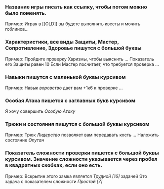 ### Название игры писать как ссылку, чтобы потом можно было поменять. 
Пример:
Играя в [[OLD]] вы будете выполнять квесты и мочить гоблинов...

### Характеристики, все виды Защиты, Мастер, Сопротивление, Здоровье пишутся с большой буквы
Пример:
Пройдите проверку Харизмы, чтобы выяснить ...
Показатель его Защиты равен 10
Если Мастер посчитает, что требуется проверка ...

### Навыки пишутся с маленькой буквы курсивом
Пример:
Навык *воровство* дает вам +1к6 к проверке ...

### Особая Атака пишется с заглавных букв курсивом
Я хочу совершить *Особую Атаку*

### Трюки и состояния пишутся с большой буквы курсивом
Пример:
Трюк *Лидерство* позволяет вам передавать кость ...
Наложить состояние *Опутан*

### Показатель сложности проверки пишется с большой буквы курсивом. Значение сложности указывается через пробел в квадратных скобках, если оно есть.
Пример:
Вскрытие этого замка является *Трудной \[16\]* задачей
Это задача с показателем сложности *Простой \[7\]*
